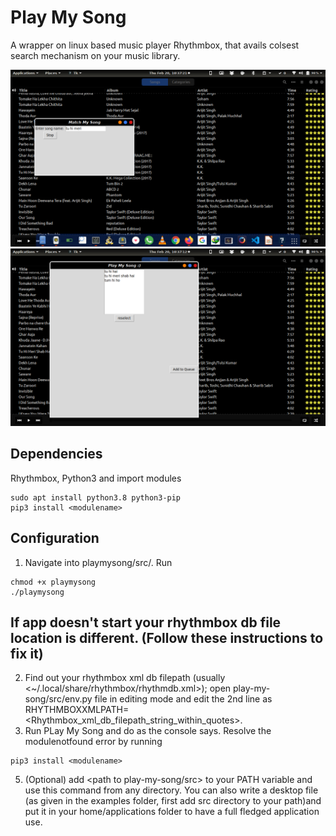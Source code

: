 # Play My Song
A wrapper on linux based music player Rhythmbox, that avails colsest search mechanism on your music library.

![Preview](src/examples/preview1.png?raw=true "Entering song name by user")
![Preview](src/examples/preview2.png?raw=true "Approximate search result")


## Dependencies
Rhythmbox, Python3 and import modules

```
sudo apt install python3.8 python3-pip
pip3 install <modulename>
```

## Configuration
1. Navigate into playmysong/src/. Run 

```
chmod +x playmysong
./playmysong
```
## If app doesn't start your rhythmbox db file location is different. (Follow these instructions to fix it)
2. Find out your rhythmbox xml db filepath (usually <~/.local/share/rhythmbox/rhythmdb.xml>); open play-my-song/src/env.py file in editing mode and edit the 2nd line as RHYTHMBOXXMLPATH=<Rhythmbox_xml_db_filepath_string_within_quotes>.
4. Run PLay My Song and do as the console says. Resolve the modulenotfound error by running

```
pip3 install <modulename>
```
5. (Optional) add <path to play-my-song/src> to your PATH variable and use this command from any directory. You can also write a desktop file (as given in the examples folder, first add src directory to your path)and put it in your home/applications folder to have a full fledged application use.  